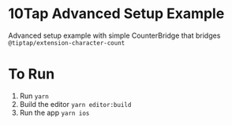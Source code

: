 # 10Tap Advanced Setup Example

Advanced setup example with simple CounterBridge that bridges `@tiptap/extension-character-count`

# To Run

1. Run `yarn`
2. Build the editor `yarn editor:build`
3. Run the app `yarn ios`
